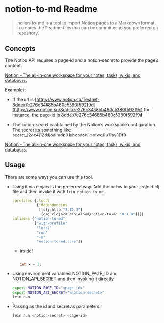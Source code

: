
# notion-to-md Readme

> notion-to-md is a tool to import Notion pages to a Markdown format. It creates the Readme files that can be committed to you preferred git repository.


## Concepts

The Notion API requires a page-id and a notion-secret to provide the page’s content.

[Notion - The all-in-one workspace for your notes, tasks, wikis, and databases.](https://www.notion.so/)

Examples:

- If the url is [https://www.notion.so/Testnet-8ddeb7e276c34685b460c5380f592f9d](https://www.notion.so/8ddeb7e276c34685b460c5380f592f9d) for instance, the page-id is [8ddeb7e276c34685b460c5380f592f9d](https://www.notion.so/8ddeb7e276c34685b460c5380f592f9d)

- The notion-secret is obtained by the Notion’s workspace configuration. The secret its something like: secret_j2oz4j12ddjoalmdp91phesdahjlcsdwq0u11ay3Df8

[Notion - The all-in-one workspace for your notes, tasks, wikis, and databases.](https://www.notion.so/my-integrations)


## **Usage**

There are some ways you can use this tool.

- Using it via clojars is the preferred way. Add the below to your project.clj file and then invoke it with `lein notion-to-md`

	```clojure
  :profiles {:local
               {:dependencies
                [[clj-http "3.12.3"]
                 [org.clojars.danielhvs/notion-to-md "0.1.0"]]}}
  :aliases {"notion-to-md"     
              ["with-profile" 
               "local" 
               "run" 
               "-m" 
               "notion-to-md.core"]}

	```

	- inside!

		```c

      int x = 3;

		```



- Using environment variables: NOTION_PAGE_ID and NOTION_API_SECRET and then invoking it directly

	```bash
  export NOTION_PAGE_ID="<page-id>"
  export NOTION_API_SECRET="<notion-secret>"
  lein run

	```


- Passing as the id and secret as parameters:

	```bash
  lein run <notion-secret> <page-id>

	```


